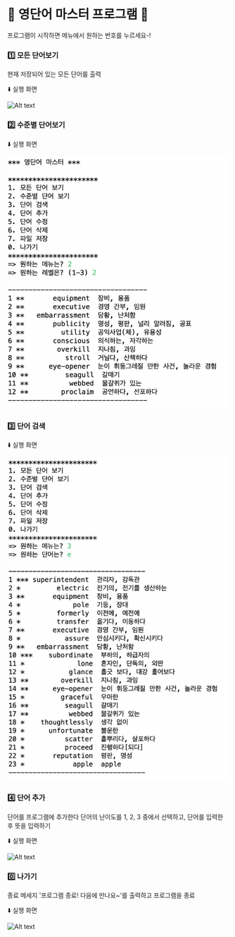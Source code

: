 📖 영단어 마스터 프로그램 📖
=======================

프로그램이 시작하면 메뉴에서 원하는 번호를 누르세요-!

### 1️⃣ 모든 단어보기
현재 저장되어 있는 모든 단어를 출력

⬇️ 실행 화면

![Alt text](./screenshot/1모든단어보기.png)

### 2️⃣ 수준별 단어보기

⬇️ 실행 화면

![Alt text](./screenshot/2_vocab_level.png)

### 3️⃣ 단어 검색

⬇️ 실행 화면

![Alt text](./screenshot/3_vocab_search.png)

### 4️⃣ 단어 추가
단어를 프로그램에 추가한다
단어의 난이도를 1, 2, 3 중에서 선택하고, 단어를 입력한 후 뜻을 입력하기

⬇️ 실행 화면

![Alt text](./screenshot/4단어추가.png)

### 0️⃣ 나가기
종료 메세지 '프로그램 종료! 다음에 만나요~'를 출력하고 프로그램을 종료

⬇️ 실행 화면

![Alt text](./screenshot/0나가기.png)